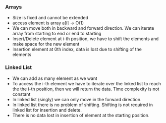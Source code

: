 ### Arrays

- Size is fixed and cannot be extended
- access element is array a[i] -> O(1)
- We can move both in backward and forward direction. We can iterate array from starting to end or end to starting
- Insert/Delete element at i-th position, we have to shift the elements and make space for the new element
- Insertion element at 0th index, data is lost due to shifting of the elements

### Linked List

- We can add as many element as we want
- To access the i-th element we have to iterate over the linked list to reach the the i-th position, then we will return the data. Time complexity is not constant
- In linked list (singly) we can only move in the forward direction.
- In linked list there is no problem of shifting. Shifting is not required in linked list for insertion and delete.
- There is no data lost in insertion of element at the starting position.
